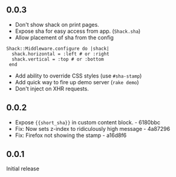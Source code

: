 ## 0.0.3

- Don't show shack on print pages.
- Expose sha for easy access from app. (`Shack.sha`)
- Allow placement of sha from the config

```
Shack::Middleware.configure do |shack|
  shack.horizontal = :left # or :right
  shack.vertical = :top # or :bottom
 end
```
- Add ability to override CSS styles (use `#sha-stamp`)
- Add quick way to fire up demo server (`rake demo`)
- Don't inject on XHR requests.

## 0.0.2

- Expose `{{short_sha}}` in custom content block. - 6180bbc
- Fix: Now sets z-index to ridiculously high message - 4a87296
- Fix: Firefox not showing the stamp - a16d8f6

## 0.0.1

Initial release
